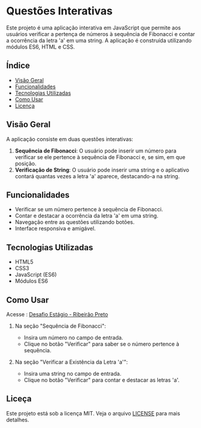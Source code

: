 # Questões Interativas

Este projeto é uma aplicação interativa em JavaScript que permite aos usuários verificar a pertença de números à sequência de Fibonacci e contar a ocorrência da letra 'a' em uma string. A aplicação é construída utilizando módulos ES6, HTML e CSS.

## Índice

- [Visão Geral](#visão-geral)
- [Funcionalidades](#funcionalidades)
- [Tecnologias Utilizadas](#tecnologias-utilizadas)
- [Como Usar](#como-usar)
- [Licença](#licença)

## Visão Geral

A aplicação consiste em duas questões interativas:
1. **Sequência de Fibonacci**: O usuário pode inserir um número para verificar se ele pertence à sequência de Fibonacci e, se sim, em que posição.
2. **Verificação de String**: O usuário pode inserir uma string e o aplicativo contará quantas vezes a letra 'a' aparece, destacando-a na string.

## Funcionalidades

- Verificar se um número pertence à sequência de Fibonacci.
- Contar e destacar a ocorrência da letra 'a' em uma string.
- Navegação entre as questões utilizando botões.
- Interface responsiva e amigável.

## Tecnologias Utilizadas

- HTML5
- CSS3
- JavaScript (ES6)
- Módulos ES6

## Como Usar
Acesse : [Desafio Estágio - Ribeirão Preto](https://robson-sabio.github.io/Desafio-Riberao-Preto/)

1. Na seção \"Sequência de Fibonacci\":
   - Insira um número no campo de entrada.
   - Clique no botão \"Verificar\" para saber se o número pertence à sequência.

2. Na seção \"Verificar a Existência da Letra 'a'\":
   - Insira uma string no campo de entrada.
   - Clique no botão \"Verificar\" para contar e destacar as letras 'a'.

## Liceça

Este projeto está sob a licença MIT. Veja o arquivo [LICENSE](LICENSE) para mais detalhes.
